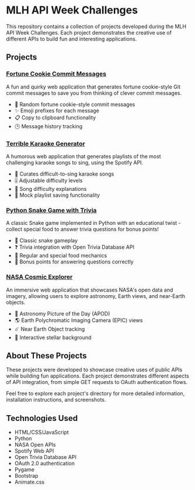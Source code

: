 # MLH API Week Challenges

This repository contains a collection of projects developed during the MLH API Week Challenges. Each project demonstrates the creative use of different APIs to build fun and interesting applications.

## Projects

### [Fortune Cookie Commit Messages](./useless-hack)

A fun and quirky web application that generates fortune cookie-style Git commit messages to save you from thinking of clever commit messages.

- 🔮 Random fortune cookie-style commit messages
- ✨ Emoji prefixes for each message
- 📋 Copy to clipboard functionality
- 🕒 Message history tracking

### [Terrible Karaoke Generator](./spotify-hack)

A humorous web application that generates playlists of the most challenging karaoke songs to sing, using the Spotify API.

- 🎤 Curates difficult-to-sing karaoke songs
- 🎚️ Adjustable difficulty levels
- 🎵 Song difficulty explanations
- 💾 Mock playlist saving functionality

### [Python Snake Game with Trivia](./snake-game)

A classic Snake game implemented in Python with an educational twist - collect special food to answer trivia questions for bonus points!

- 🐍 Classic snake gameplay
- ❓ Trivia integration with Open Trivia Database API
- 🍎 Regular and special food mechanics
- 🧠 Bonus points for answering questions correctly

### [NASA Cosmic Explorer](./nasa-out-of-this-world)

An immersive web application that showcases NASA's open data and imagery, allowing users to explore astronomy, Earth views, and near-Earth objects.

- 🌌 Astronomy Picture of the Day (APOD)
- 🌎 Earth Polychromatic Imaging Camera (EPIC) views
- ☄️ Near Earth Object tracking
- 🌠 Interactive stellar background

## About These Projects

These projects were developed to showcase creative uses of public APIs while building fun applications. Each project demonstrates different aspects of API integration, from simple GET requests to OAuth authentication flows.

Feel free to explore each project's directory for more detailed information, installation instructions, and screenshots.

## Technologies Used

- HTML/CSS/JavaScript
- Python
- NASA Open APIs
- Spotify Web API
- Open Trivia Database API
- OAuth 2.0 authentication
- Pygame
- Bootstrap
- Animate.css
